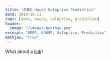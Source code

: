 ```yaml
---
title: "AMES House Saleprice Prediction"
date: 2019-10-11
tags: [ames, house, saleprice, prediction]
header:
  image: "/images/heatmap.png"
excerpt: "AMES, HOUSE, Saleprice, Prediction"
mathjax: "true"
---
```



What about a [link](https://github.com/AbiramiKannappan/AMES_HouseSalePricePrediction)?
